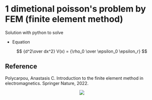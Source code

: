 # 1 dimetional poisson's problem by FEM (finite element method)

Solution with python to solve

* Equation

$$  {d^2\over dx^2} V(x) = {\rho_0 \over \epsilon_0 \epsilon_r}  $$

## Reference
Polycarpou, Anastasis C. Introduction to the finite element method in electromagnetics. Springer Nature, 2022.


<div align="center">
	<img src="https://img.shields.io/badge/Python-3776AB?style=flat&logo=Java&logoColor=white"/>
</div>
